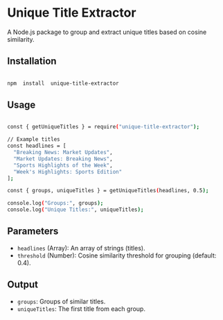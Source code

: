 # Unique Title Extractor

A Node.js package to group and extract unique titles based on cosine similarity.

## Installation

```bash

npm  install  unique-title-extractor

```

## Usage

```bash

const { getUniqueTitles } = require("unique-title-extractor");

// Example titles
const headlines = [
  "Breaking News: Market Updates",
  "Market Updates: Breaking News",
  "Sports Highlights of the Week",
  "Week's Highlights: Sports Edition"
];

const { groups, uniqueTitles } = getUniqueTitles(headlines, 0.5);

console.log("Groups:", groups);
console.log("Unique Titles:", uniqueTitles);


```

## Parameters

- `headlines` (Array): An array of strings (titles).
- `threshold` (Number): Cosine similarity threshold for grouping (default: 0.4).

## Output

- `groups`: Groups of similar titles.
- `uniqueTitles`: The first title from each group.
